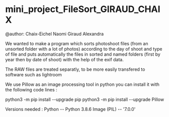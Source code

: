 # mini_project_FileSort_GIRAUD_CHAIX


@author:
    Chaix-Eichel Naomi
    Giraud Alexandra
    
We wanted to make a program which sorts photoshoot files (from an unsorted folder with a lot of photos) according to the day of shoot and type of file and 
puts automatically the files in sorted and named folders (first by year then by date of shoot) with the help of the exif data.

The RAW files are treated separatly, to be more easily transfered to software such as lightroom

We use Pillow as an image processing tool in python 
you can install it with the following code lines : 

python3 -m pip install --upgrade pip
python3 -m pip install --upgrade Pillow

Versions needed : 
Python -- Python 3.8.6
Image (PIL) -- '7.0.0'
